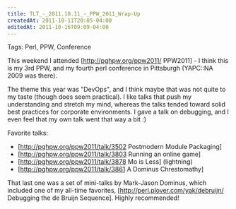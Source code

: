 ```yaml
---
title: TLT_-_2011.10.11_-_PPW_2011_Wrap-Up
createdAt: 2011-10-11T20:05-04:00
editedAt: 2011-10-16T09:09-04:00
---
```


Tags: Perl, PPW, Conference

This weekend I attended [http://pghpw.org/ppw2011/ PPW2011] - I think this is my 3rd PPW, and my fourth perl conference in Pittsburgh (YAPC::NA 2009 was there).

The theme this year was "DevOps", and I think maybe that was not quite to my taste (though does seem practical). I like talks that push my understanding and stretch my mind, whereas the talks tended toward solid best practices for corporate environments. I gave a talk on debugging, and I even feel that my own talk went that way a bit :)

Favorite talks:
* [http://pghpw.org/ppw2011/talk/3502 Postmodern Module Packaging]
* [http://pghpw.org/ppw2011/talk/3803 Running an online game]
* [http://pghpw.org/ppw2011/talk/3878 Mo is Less] (lightning)
* [http://pghpw.org/ppw2011/talk/3861 A Dominus Chrestomathy]

That last one was a set of mini-talks by Mark-Jason Dominus, which included one of my all-time favorites, [http://perl.plover.com/yak/debruijn/ Debugging the de Bruijn Sequence]. Highly recommended!

